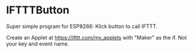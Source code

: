 # IFTTTButton
Super simple program for ESP8266: Klick button to call IFTTT.

Create an Applet at https://ifttt.com/my_applets with "Maker" as the if. Not your key and event name.



